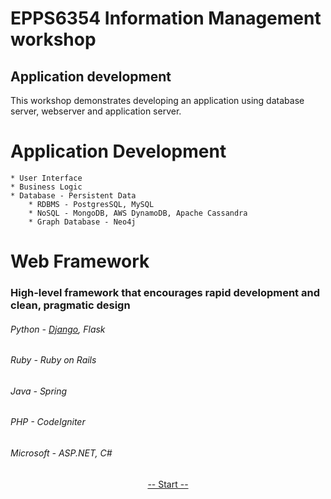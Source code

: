 # EPPS6354 Information Management workshop
## Application development

This workshop demonstrates developing an application using database server, webserver and application server.

# Application Development
    * User Interface
    * Business Logic
    * Database - Persistent Data
        * RDBMS - PostgresSQL, MySQL
        * NoSQL - MongoDB, AWS DynamoDB, Apache Cassandra
        * Graph Database - Neo4j
# Web Framework
### High-level framework that encourages rapid development and clean, pragmatic design
###### Python - [Django](https://www.djangoproject.com/), Flask
###### Ruby - Ruby on Rails
###### Java - Spring
###### PHP - CodeIgniter
###### Microsoft - ASP.NET, C# 
 


<div align="center"><a href="https://github.com/datageneration/informationmanagement/blob/master/workshop/ApplicationDevelopment/1-setup-django.md">-- Start -- </a></div>
